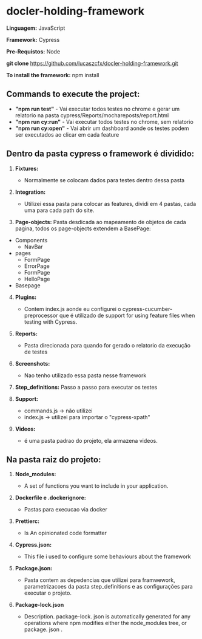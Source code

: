 # docler-holding-framework

**Linguagem:** JavaScript

**Framework:** Cypress

**Pre-Requistos:** Node

**git clone** https://github.com/lucaszcfx/docler-holding-framework.git


**To install the framework:** npm install

## **Commands to execute the project:**
* **"npm run test"** - Vai executar todos testes no chrome e gerar um relatorio na pasta cypress/Reports/mochareposts/report.html
* **"npm run cy:run"** - Vai executar todos testes no chrome, sem relatorio
* **"npm run cy:open"** - Vai abrir um dashboard aonde os testes podem ser executados ao clicar em cada feature  


## Dentro da pasta cypress o framework é dividido:

1. **Fixtures:**
     * Normalmente se colocam dados para testes dentro dessa pasta

2. **Integration:**
     * Utilizei essa pasta para colocar as features, dividi em 4 pastas, cada uma para cada path do site.

3. **Page-objects:**
Pasta desdicada ao mapeamento de objetos de cada pagina, todos os page-objects extendem a BasePage:
  * Components
    * NavBar
  * pages
    * FormPage
    * ErrorPage
    * FormPage
    * HelloPage
  * Basepage
  
4. **Plugins:**
     * Contem index.js aonde eu configurei o cypress-cucumber-preprocessor que é utilizado de support for using feature files when testing with Cypress.

5. **Reports:**
     * Pasta direcionada para quando for gerado o relatorio da execução de testes

6. **Screenshots:**
     * Nao tenho utilizado essa pasta nesse framework

7. **Step_definitions:**
Passo a passo para executar os testes

8. **Support:**
     * commands.js -> não utilizei
     * index.js -> utilizei para importar o "cypress-xpath"

9. **Videos:**
     * é uma pasta padrao do projeto, ela armazena videos.


## Na pasta raiz do projeto:

1. **Node_modules:**
     * A set of functions you want to include in your application.

2. **Dockerfile e .dockerignore:**
     * Pastas para execucao via docker

3. **Prettierc:**
     * Is An opinionated code formatter

4. **Cypress.json:**
     * This file i used to configure some behaviours about the framework

5. **Package.json:**
     * Pasta contem as depedencias que utilizei para framwework, parametrizacoes da pasta step_definitions e as configurações para executar o projeto.

6. **Package-lock.json**
     * Description. package-lock. json is automatically generated for any operations where npm modifies either the node_modules tree, or package. json .
